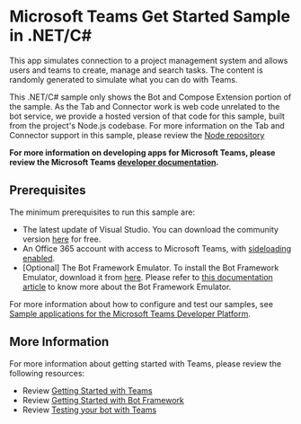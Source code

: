 
# Microsoft Teams Get Started Sample in .NET/C#

This app simulates connection to a project management system and allows users and teams to create, manage and search tasks. The content is randomly generated to simulate what you can do with Teams.

This .NET/C# sample only shows the Bot and Compose Extension portion of the sample.  As the Tab and Connector work is web code unrelated to the bot service, we provide a hosted version of that code for this sample, built from the project's Node.js codebase.  For more information on the Tab and Connector support in this sample, please review the [Node repository](../Node/readme.md)

**For more information on developing apps for Microsoft Teams, please review the Microsoft Teams [developer documentation](https://msdn.microsoft.com/en-us/microsoft-teams/index).**

## Prerequisites
The minimum prerequisites to run this sample are:
* The latest update of Visual Studio. You can download the community version [here](http://www.visualstudio.com) for free.
* An Office 365 account with access to Microsoft Teams, with [sideloading enabled](https://msdn.microsoft.com/en-us/microsoft-teams/setup).
* [Optional] The Bot Framework Emulator. To install the Bot Framework Emulator, download it from [here](https://emulator.botframework.com/). Please refer to [this documentation article](https://github.com/microsoft/botframework-emulator/wiki/Getting-Started) to know more about the Bot Framework Emulator.

For more information about how to configure and test our samples, see [Sample applications for the Microsoft Teams Developer Platform](https://msdn.microsoft.com/en-us/microsoft-teams/samples).


## More Information
For more information about getting started with Teams, please review the following resources:
- Review [Getting Started with Teams](https://msdn.microsoft.com/en-us/microsoft-teams/setup)
- Review [Getting Started with Bot Framework](https://docs.microsoft.com/en-us/bot-framework/bot-builder-overview-getstarted)
- Review [Testing your bot with Teams](https://msdn.microsoft.com/en-us/microsoft-teams/botsadd)

